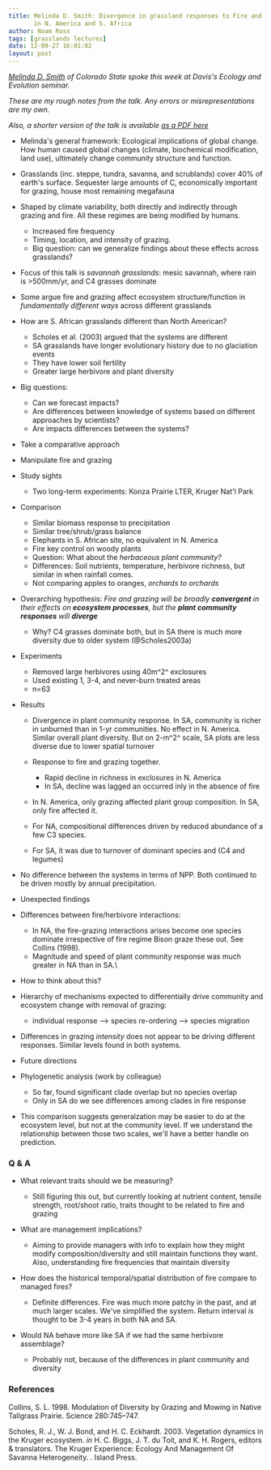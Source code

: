 ```yaml
---
title: Melinda D. Smith: Divergence in grassland responses to Fire and Grazing
       in N. America and S. Africa
author: Noam Ross
tags: [grasslands lectures]
date: 12-09-27 16:01:02
layout: post
--- 
```



*[Melinda D.
Smith](http://wp.natsci.colostate.edu/smithlab/sample-page/) of Colorado
State spoke this week at Davis's Ecology and Evolution seminar.*

*These are my rough notes from the talk. Any errors or
misrepresentations are my own.*

*Also, a shorter version of the talk is available [as a PDF
here](http://www.sanparks.org/assets/docs/parks_kruger/conservation/scientific/noticeboard/science_network_meeting_2012/6-9-smith.pdf)*

-   Melinda's general framework: Ecological implications of global
    change. How human caused global changes (climate, biochemical
    modification, land use), ultimately change community structure and
    function.
-   Grasslands (inc. steppe, tundra, savanna, and scrublands) cover 40%
    of earth's surface. Sequester large amounts of C, economically
    important for grazing, house most remaining megafauna
-   Shaped by climate variability, both directly and indirectly through
    grazing and fire. All these regimes are being modified by humans.
    -   Increased fire frequency
    -   Timing, location, and intensity of grazing.
    -   Big question: can we generalize findings about these effects
        across grasslands?

-   Focus of this talk is *savannah grasslands*: mesic savannah, where
    rain is \>500mm/yr, and C4 grasses dominate
-   Some argue fire and grazing affect ecosystem structure/function in
    *fundamentally different ways* across different grasslands
-   How are S. African grasslands different than North American?
    -   Scholes et al. (2003) argued that the systems are different
    -   SA grasslands have longer evolutionary history due to no
        glaciation events
    -   They have lower soil fertility
    -   Greater large herbivore and plant diversity

-   Big questions:
    -   Can we forecast impacts?
    -   Are differences between knowledge of systems based on different
        approaches by scientists?
    -   Are impacts differences between the systems?

-   Take a comparative approach
-   Manipulate fire and grazing
-   Study sights
    -   Two long-term experiments: Konza Prairie LTER, Kruger Nat'l Park

-   Comparison
    -   Similar biomass response to precipitation
    -   Similar tree/shrub/grass balance
    -   Elephants in S. African site, no equivalent in N. America
    -   Fire key control on woody plants
    -   Question: What about the *herbaceous plant community?*
    -   Differences: Soil nutrients, temperature, herbivore richness,
        but similar in when rainfall comes.
    -   Not comparing apples to oranges, *orchards to orchards*

-   Overarching hypothesis: *Fire and grazing will be broadly
    **convergent** in their effects on **ecosystem processes**, but the
    **plant community responses** will **diverge***
    -   Why? C4 grasses dominate both, but in SA there is much more
        diversity due to older system (@Scholes2003a)

-   Experiments
    -   Removed large herbivores using 40m^2^ exclosures
    -   Used existing 1, 3-4, and never-burn treated areas
    -   n=63

-   Results
    -   Divergence in plant community response. In SA, community is
        richer in unburned than in 1-yr communities. No effect in N.
        America. Similar overall plant diversity. But on 2-m^2^ scale,
        SA plots are less diverse due to lower spatial turnover
    -   Response to fire and grazing together.
        -   Rapid decline in richness in exclosures in N. America
        -   In SA, decline was lagged an occurred inly in the absence of
            fire

    -   In N. America, only grazing affected plant group composition. In
        SA, only fire affected it.
    -   For NA, compositional differences driven by reduced abundance of
        a few C3 species.
    -   For SA, it was due to turnover of dominant species and (C4 and
        legumes)

-   No difference between the systems in terms of NPP. Both continued to
    be driven mostly by annual precipitation.
-   Unexpected findings
-   Differences between fire/herbivore interactions:
    -   In NA, the fire-grazing interactions arises become one species
        dominate irrespective of fire regime Bison graze these out. See
        Collins (1998).
    -   Magnitude and speed of plant community response was much greater
        in NA than in SA.\

-   How to think about this?
-   Hierarchy of mechanisms expected to differentially drive community
    and ecosystem change with removal of grazing:
    -   individual response --\> species re-ordering --\> species
        migration

-   Differences in grazing *intensity* does not appear to be driving
    different responses. Similar levels found in both systems.
-   Future directions
-   Phylogenetic analysis (work by colleague)
    -   So far, found significant clade overlap but no species overlap
    -   Only in SA do we see differences among clades in fire response

-   This comparison suggests generalzation may be easier to do at the
    ecosystem level, but not at the community level. If we understand
    the relationship between those two scales, we'll have a better
    handle on prediction.

### Q & A

-   What relevant traits should we be measuring?
    -   Still figuring this out, but currently looking at nutrient
        content, tensile strength, root/shoot ratio, traits thought to
        be related to fire and grazing

-   What are management implications?
    -   Aiming to provide managers with info to explain how they might
        modify composition/diversity and still maintain functions they
        want. Also, understanding fire frequencies that maintain
        diversity

-   How does the historical temporal/spatial distribution of fire
    compare to managed fires?
    -   Definite differences. Fire was much more patchy in the past, and
        at much larger scales. We've simplified the system. Return
        interval *is* thought to be 3-4 years in both NA and SA.

-   Would NA behave more like SA if we had the same herbivore
    assemblage?
    -   Probably not, because of the differences in plant community and
        diversity

### References

Collins, S. L. 1998. Modulation of Diversity by Grazing and Mowing in
Native Tallgrass Prairie. Science 280:745–747.

Scholes, R. J., W. J. Bond, and H. C. Eckhardt. 2003. Vegetation
dynamics in the Kruger ecosystem. *in* H. C. Biggs, J. T. du Toit, and
K. H. Rogers, editors & translators. The Kruger Experience: Ecology And
Management Of Savanna Heterogeneity. . Island Press.
